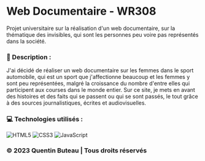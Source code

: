 # Web Documentaire - WR308

Projet universitaire sur la réalisation d'un web documentaire, sur la thématique des invisibles, qui sont les personnes peu voire pas représentés dans la société.

### 📜 Description :
J'ai décidé de réaliser un web documentaire sur les femmes dans le sport automobile, qui est un sport que j'affectionne beaucoup et les femmes y sont peu représentées, malgré la croissance du nombre d'entre elles qui participent aux courses dans le monde entier. Sur ce site, je mets en avant des histoires et des faits qui se passent ou qui se sont passés, le tout grâce à des sources journalistiques, écrites et audiovisuelles.

### 💻 Technologies utilisés :
![HTML5](https://img.shields.io/badge/html5-%23E34F26.svg?style=for-the-badge&logo=html5&logoColor=white)
![CSS3](https://img.shields.io/badge/css3-%231572B6.svg?style=for-the-badge&logo=css3&logoColor=white)
![JavaScript](https://img.shields.io/badge/javascript-%23323330.svg?style=for-the-badge&logo=javascript&logoColor=%23F7DF1E)

### © 2023 Quentin Buteau | Tous droits réservés
